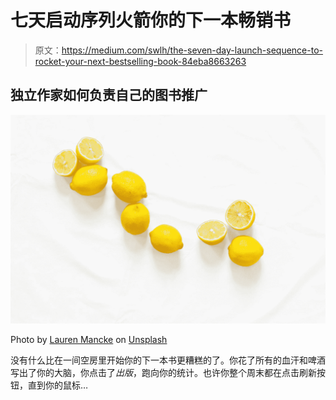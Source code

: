 # 七天启动序列火箭你的下一本畅销书

> 原文：<https://medium.com/swlh/the-seven-day-launch-sequence-to-rocket-your-next-bestselling-book-84eba8663263>

## 独立作家如何负责自己的图书推广

![](img/6a2f8907734b5375b5afba02e954017a.png)

Photo by [Lauren Mancke](https://unsplash.com/@laurenmancke?utm_source=medium&utm_medium=referral) on [Unsplash](https://unsplash.com?utm_source=medium&utm_medium=referral)

没有什么比在一间空房里开始你的下一本书更糟糕的了。你花了所有的血汗和啤酒写出了你的大脑，你点击了*出版*，跑向你的统计。也许你整个周末都在点击刷新按钮，直到你的鼠标…